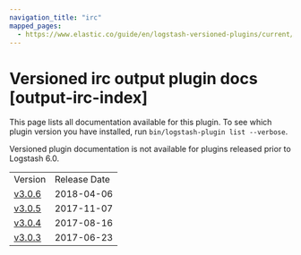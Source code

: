 ```yaml
---
navigation_title: "irc"
mapped_pages:
  - https://www.elastic.co/guide/en/logstash-versioned-plugins/current/output-irc-index.html
---
```


# Versioned irc output plugin docs [output-irc-index]

This page lists all documentation available for this plugin. To see which plugin version you have installed, run `bin/logstash-plugin list --verbose`.

Versioned plugin documentation is not available for plugins released prior to Logstash 6.0.

| | |
| :- | :- |
| Version | Release Date |
| [v3.0.6](v3-0-6-plugins-outputs-irc.md) | 2018-04-06 |
| [v3.0.5](v3-0-5-plugins-outputs-irc.md) | 2017-11-07 |
| [v3.0.4](v3-0-4-plugins-outputs-irc.md) | 2017-08-16 |
| [v3.0.3](v3-0-3-plugins-outputs-irc.md) | 2017-06-23 |
